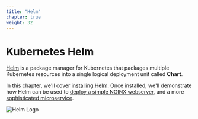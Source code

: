 ```yaml
---
title: "Helm"
chapter: true
weight: 32
---
```


# Kubernetes Helm

[Helm](https://helm.sh/) is a package manager for Kubernetes that packages multiple Kubernetes resources into a single logical deployment unit called **Chart**.

In this chapter, we'll cover [installing Helm](helm_intro).  Once installed, we'll demonstrate how Helm can be used to [deploy a simple NGINX webserver](helm_nginx), and a more [sophisticated microservice](helm_micro).

![Helm Logo](/images/helm-logo.svg)
